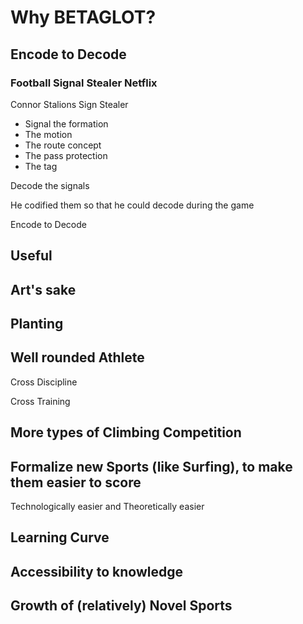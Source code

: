# Why BETAGLOT?

<!-- Minimize the Exposition -->

## Encode to Decode

### Football Signal Stealer Netflix

 Connor Stalions Sign Stealer

- Signal the formation
- The motion
- The route concept
- The pass protection
- The tag

Decode the signals

He codified them so that he could decode during the game

Encode to Decode

## Useful

## Art's sake

## Planting

## Well rounded Athlete

Cross Discipline

Cross Training

## More types of Climbing Competition

## Formalize new Sports (like Surfing), to make them easier to score

Technologically easier and Theoretically easier

## Learning Curve

## Accessibility to knowledge

## Growth of (relatively) Novel Sports